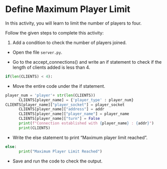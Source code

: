 Define Maximum Player Limit
==============


In this activity, you will learn to limit the number of players to four.


Follow the given steps to complete this activity:
1. Add a condition to check the number of players joined.
* Open the file `server.py`.


* Go to the accept_connections() and write an if statement to check if the length of clients added is less than 4.
~~~python
if(len(CLIENTS) < 4):
~~~


* Move the entire code under the if statement.
~~~python
player_num = 'player'+ str(len(CLIENTS))
      CLIENTS[player_name] = {'player_type' : player_num}
CLIENTS[player_name]["player_socket"] = player_socket
      CLIENTS[player_name]["address"] = addr
      CLIENTS[player_name]["player_name"] = player_name
      CLIENTS[player_name]["turn"] = False
      print(f"Connection established with {player_name} : {addr}")
      print(CLIENTS)
~~~


* Write the else statement to print “Maximum player limit reached”.
~~~python
else:
      print("Maximum Player Limit Reached")
~~~


* Save and run the code to check the output.
